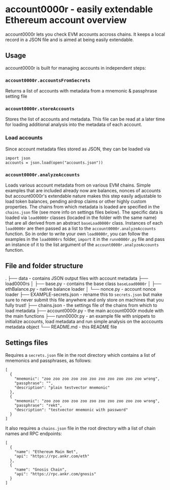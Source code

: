 # account0000r - easily extendable Ethereum account overview

account0000r lets you check EVM accounts accross chains. It keeps a local record in a JSON file and is aimed at being easily extendable.



## Usage

account0000r is built for managing accounts in independent steps:

### `account0000r.accountsFromSecrets`
Returns a list of accounts with metadata from a mnemonic & passphrase setting file

### `account0000r.storeAccounts`
Stores the list of accounts and metadata. This file can be read at a later time for loading additional analysis into the metadata of each account.

### Load accounts
Since account metadata files stored as JSON, they can be loaded via
```
import json
accounts = json.load(open("accounts.json")) 
```

### `account0000r.analyzeAccounts`
Loads various account metadata from on various EVM chains. 
Simple examples that are included already now are balances, nonces of accounts but account0000r's extendable nature makes this step easily adjustable to load token balances, pending airdrop claims or other highly custom properties.
The chains from which metadata is loaded are specified in the `chains.json` file (see more info on settings files below).
The specific data is loaded via `load0000r` classes (locaded in the folder with the same name) that are all derived from an abstract `baseLoad0000r` class.
Instances of each `load0000r` are then passed as a list to the `account0000r.analyzeAccounts` function.
So in order to write your own `load0000r`, you can follow the examples in the `load0000rs` folder, `import` it in the `runn0000r.py` file and pass an instance of it to the list argument of the `account0000r.analyzeAccounts` function. 

## File and folder structure
.
├── data - contains JSON output files with account metadata
├── load0000rs
│   ├── base.py       - contains the base class `baseLoad0000r`
│   ├── ethBalance.py - native balance loader
│   └── nonce.py      - account nonce loader
├── EXAMPLE-secrets.json - rename this to `secrets.json` but make sure to never submit this file anywhere and only store on machines that you fully trust!
├── chains.json - the settings file of the chains from which to load metadata
├── account0000r.py - the main account0000r module with the main functions
├── runn0000r.py - an example file with snippets to initialize accounts, load metadata and run simple analysis on the acccounts metadata object
└── README.md - this README file
 
## Settings files
Requires a `secrets.json` file in the root directory which contains a list of mnemonics and passphrases, as follows:
```
[
  {
    "mnemonic": "zoo zoo zoo zoo zoo zoo zoo zoo zoo zoo zoo wrong",
    "passphrase": "",
    "description": "plain testvector mnemonic"
  },
  {
    "mnemonic": "zoo zoo zoo zoo zoo zoo zoo zoo zoo zoo zoo wrong",
    "passphrase": "rekt",
    "description": "testvector mnemonic with password"
  }
]
```

It also requires a `chains.json` file in the root directory with a list of chain names and RPC endpoints:
```
[
  {
    "name": "Ethereum Main Net",
    "api": "https://rpc.ankr.com/eth"
  },
  {
    "name": "Gnosis Chain",
    "api": "https://rpc.ankr.com/gnosis"
  }
]
```

